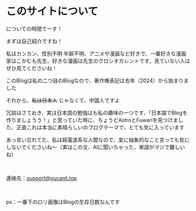 # このサイトについて

についての時間でーす！

まずは自己紹介ですね！

私はカンカン、性別不明·年齢不明、アニメや漫画など好きで、一番好きな漫画家はこかむも先生、好きな漫画は先生のクロシオカレントです、見ていない人はぜひ見てくださいね！

このBlogは私の二つ目のBlogなので、著作権表記は去年（2024）から始まりました

それから、~~私は日本人~~  じゃなくて、中国人ですよ

冗談はさておき、実は日本語の勉強はも私の趣味の一つです、「日本語でBlogを作りましょうう！」と思っていた時に、ちょうどAstroとFuwariを見つけました、正直これは本当に素晴らしいのブログテーマで、とても気に入っています

あっ言い忘れてた、私は超電波系な人間なので、変に抽象的なこと言っても気にしないでくださいね～（実はこの文、AIに聞いちゃった、単語がマジで難しいね）

<br>

連絡先：support@yucanli.top

<br>

ps：一番下のロリ画像はBlogの生存日数なんです
